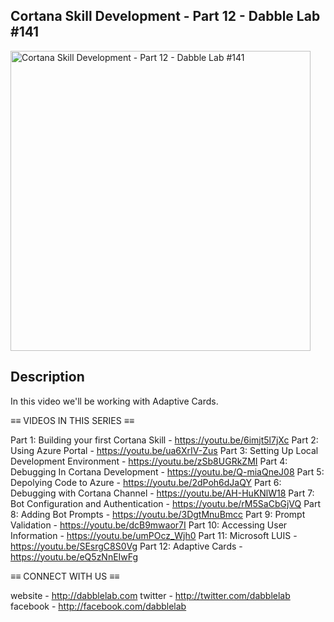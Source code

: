 Cortana Skill Development - Part 12 - Dabble Lab #141
---

<a href="https://youtu.be/eQ5zNnEIwFg"><img src="http://img.youtube.com/vi/eQ5zNnEIwFg/maxresdefault.jpg" alt="Cortana Skill Development - Part 12 - Dabble Lab #141" height="480" /></a>

## Description

In this video we'll be working with Adaptive Cards.

≡≡ VIDEOS IN THIS SERIES ≡≡

Part 1: Building your first Cortana Skill - https://youtu.be/6imjt5l7jXc
Part 2: Using Azure Portal  - https://youtu.be/ua6XrIV-Zus
Part 3: Setting Up Local Development Environment - https://youtu.be/zSb8UGRkZMI
Part 4: Debugging In Cortana Development  - https://youtu.be/Q-miaQneJ08
Part 5: Depolying Code to Azure  - https://youtu.be/2dPoh6dJaQY
Part 6: Debugging with Cortana Channel  - https://youtu.be/AH-HuKNlW18
Part 7: Bot Configuration and Authentication - https://youtu.be/rM5SaCbGjVQ
Part 8: Adding Bot Prompts  - https://youtu.be/3DgtMnuBmcc
Part 9: Prompt Validation - https://youtu.be/dcB9mwaor7I
Part 10: Accessing User Information  - https://youtu.be/umPOcz_Wjh0
Part 11: Microsoft LUIS  - https://youtu.be/SEsrgC8S0Vg
Part 12: Adaptive Cards - https://youtu.be/eQ5zNnEIwFg

≡≡ CONNECT WITH US  ≡≡

website - http://dabblelab.com
twitter - http://twitter.com/dabblelab
facebook - http://facebook.com/dabblelab